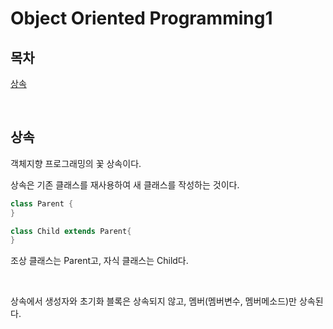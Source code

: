 # Object Oriented Programming1

## 목차

[상속](#상속)

<br>

## 상속

객체지향 프로그래밍의 꽃 상속이다.

상속은 기존 클래스를 재사용하여 새 클래스를 작성하는 것이다.

```java
class Parent {
}

class Child extends Parent{
}
```

조상 클래스는 Parent고, 자식 클래스는 Child다.

<br>

상속에서 생성자와 초기화 블록은 상속되지 않고, 멤버(멤버변수, 멤버메소드)만 상속된다.
